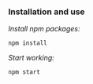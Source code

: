 ### Installation and use

_Install npm packages:_

```
npm install
```

_Start working:_

```
npm start
```
